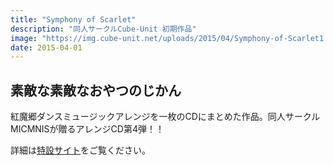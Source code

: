 ```yaml
---
title: "Symphony of Scarlet"
description: "同人サークルCube-Unit 初期作品"
image: "https://img.cube-unit.net/uploads/2015/04/Symphony-of-Scarlet1.jpg"
date: 2015-04-01
---
```


## 素敵な素敵なおやつのじかん

紅魔郷ダンスミュージックアレンジを一枚のCDにまとめた作品。同人サークルMICMNISが贈るアレンジCD第4弾！！

詳細は[特設サイト](http://micmnis-c84.tumblr.com/)をご覧ください。
